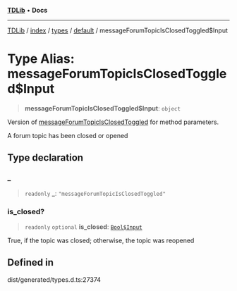 [**TDLib**](../../../../../../README.md) • **Docs**

***

[TDLib](../../../../../../modules.md) / [index](../../../../../README.md) / [types](../../../README.md) / [default](../README.md) / messageForumTopicIsClosedToggled$Input

# Type Alias: messageForumTopicIsClosedToggled$Input

> **messageForumTopicIsClosedToggled$Input**: `object`

Version of [messageForumTopicIsClosedToggled](messageForumTopicIsClosedToggled.md) for method parameters.

A forum topic has been closed or opened

## Type declaration

### \_

> `readonly` **\_**: `"messageForumTopicIsClosedToggled"`

### is\_closed?

> `readonly` `optional` **is\_closed**: [`Bool$Input`](Bool$Input.md)

True, if the topic was closed; otherwise, the topic was reopened

## Defined in

dist/generated/types.d.ts:27374
